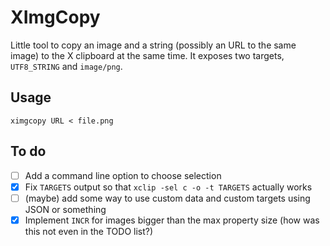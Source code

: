 # XImgCopy
Little tool to copy an image and a string (possibly an URL to the same image) to the X clipboard at the same time. It exposes two targets, `UTF8_STRING` and `image/png`.

## Usage
`ximgcopy URL < file.png`

## To do
- [ ] Add a command line option to choose selection
- [x] Fix `TARGETS` output so that `xclip -sel c -o -t TARGETS` actually works
- [ ] (maybe) add some way to use custom data and custom targets using JSON or something
- [x] Implement `INCR` for images bigger than the max property size (how was this not even in the TODO list?)
